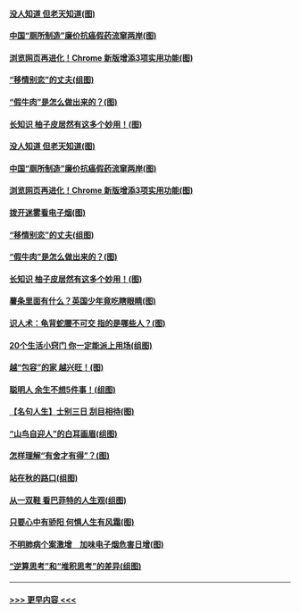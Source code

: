 #### [没人知道 但老天知道(图)](../pages/p8/907731.md?t=09190001) 
#### [中国“厕所制造”廉价抗癌假药流窜两岸(图)](../pages/p8/907723.md?t=09190001) 
#### [浏览网页再进化！Chrome 新版增添3项实用功能(图)](../pages/p8/907714.md?t=09190001) 
#### [“移情别恋”的丈夫(组图)](../pages/p8/907644.md?t=09190001) 
#### [“假牛肉”是怎么做出来的？(图)](../pages/p8/907668.md?t=09190001) 
#### [长知识 柚子皮居然有这多个妙用！(图)](../pages/p8/907425.md?t=09190001) 
#### [没人知道 但老天知道(图)](../pages/p8/907731.md?t=09190001) 
#### [中国“厕所制造”廉价抗癌假药流窜两岸(图)](../pages/p8/907723.md?t=09190001) 
#### [浏览网页再进化！Chrome 新版增添3项实用功能(图)](../pages/p8/907714.md?t=09190001) 
#### [拨开迷雾看电子烟(图)](../pages/p8/907427.md?t=09190001) 
#### [“移情别恋”的丈夫(组图)](../pages/p8/907644.md?t=09190001) 
#### [“假牛肉”是怎么做出来的？(图)](../pages/p8/907668.md?t=09190001) 
#### [长知识 柚子皮居然有这多个妙用！(图)](../pages/p8/907425.md?t=09190001) 
#### [薯条里面有什么？英国少年竟吃瞎眼睛(图)](../pages/p8/907381.md?t=09190001) 
#### [识人术：龟背蛇腰不可交 指的是哪些人？(图)](../pages/p8/907503.md?t=09190001) 
#### [20个生活小窍门 你一定能派上用场(组图)](../pages/p8/907510.md?t=09190001) 
#### [越“包容”的家 越兴旺！(图)](../pages/p8/907328.md?t=09190001) 
#### [聪明人 余生不想5件事！(组图)](../pages/p8/907364.md?t=09190001) 
#### [【名句人生】士别三日 刮目相待(图)](../pages/p8/906988.md?t=09190001) 
#### [“山鸟自迎人”的白耳画眉(组图)](../pages/p8/907332.md?t=09190001) 
#### [怎样理解“有舍才有得”？(图)](../pages/p8/906872.md?t=09190001) 
#### [站在秋的路口(组图)](../pages/p8/906914.md?t=09190001) 
#### [从一双鞋 看巴菲特的人生观(组图)](../pages/p8/907311.md?t=09190001) 
#### [只要心中有骄阳 何惧人生有风霜(图)](../pages/p8/907320.md?t=09190001) 
#### [不明肺病个案激增　加味电子烟危害日增(图)](../pages/p8/907307.md?t=09190001) 
#### [“逆算思考”和“堆积思考”的差异(组图)](../pages/p8/907229.md?t=09190001) 

----
#### [ >>> 更早内容 <<< ](../indexes/p8-earlier.md)
